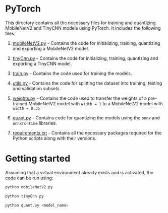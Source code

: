 # PyTorch
This directory contains all the necessary files for training and quantizing MobileNetV2 and TinyCNN models using PyTorch. It includes the following files:

1. [mobileNetV2.py](mobileNetV2.py) - Contains the code for initializing, training, quantizing and exporting a MobileNetV2 model.

2. [tinyCnn.py](tinyCnn.py) - Contains the code for initializing, training, quantizing and exporting a TinyCNN model.

3. [train.py](train.py) - Contains the code used for training the models.

4. [utils.py](utils.py) - Contains the code for splitting the dataset into training, testing and validation subsets.

5. [weights.py](weights.py) - Contains the code used to transfer the weights of a pre-trained MobileNetV2 model with `width = 1` to a MobileNetV2 model with `width = 0.35`

6. [quant.py](quant.py) - Contains code for quantizing the models using the `onnx` and `onnxruntime` libraries.

3. [requirements.txt](requirements.txt) - Contains all the necessary packages required for the Python scripts along with their versions.

# Getting started
Assuming that a virtual environment already exists and is activated, the code can be run using:
```bash
python mobileNetV2.py
```
```bash
python tinyCnn.py
```
```bash
python quant.py <model_name>
```